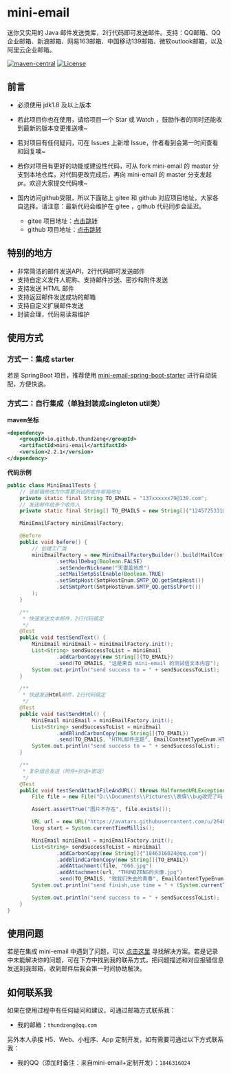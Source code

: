 # mini-email

迷你又实用的 Java 邮件发送类库，2行代码即可发送邮件。支持：QQ邮箱、QQ企业邮箱、新浪邮箱、网易163邮箱、中国移动139邮箱、微软outlook邮箱，以及阿里云企业邮箱。

[![maven-central](https://img.shields.io/maven-central/v/io.github.thundzeng/mini-email.svg?style=flat-square)](https://mvnrepository.com/artifact/io.github.thundzeng/mini-email)
[![License](https://img.shields.io/badge/license-Apache%202-4EB1BA.svg?style=flat-square)](https://www.apache.org/licenses/LICENSE-2.0.html)

## 前言

- 必须使用 jdk1.8 及以上版本
- 若此项目你也在使用，请给项目一个 Star 或 Watch ，鼓励作者的同时还能收到最新的版本变更推送噢~
- 若对项目有任何疑问，可在 Issues 上新增 Issue，作者看到会第一时间查看和回复噢~
- 若你对项目有更好的功能或建设性代码，可从 fork mini-email 的 master 分支到本地仓库，对代码更改完成后，再向 mini-email 的 master 分支发起 pr。欢迎大家提交代码噢~
- 国内访问github受限，所以下面贴上 gitee 和 github 对应项目地址，大家各自选择。请注意：最新代码会维护在 gitee ，github 代码同步会延迟。

  - gitee 项目地址：[点击跳转](https://gitee.com/thundzeng/mini-email)
  - github 项目地址：[点击跳转](https://github.com/THUNDZENG/mini-email)

## 特别的地方

- 非常简洁的邮件发送API，2行代码即可发送邮件
- 支持自定义发件人昵称、支持邮件抄送、密抄和附件发送
- 支持发送 HTML 邮件
- 支持返回邮件发送成功的邮箱
- 支持自定义扩展邮件发送
- 封装合理，代码易读易维护

## 使用方式

### 方式一：集成 starter

若是 SpringBoot 项目，推荐使用 [mini-email-spring-boot-starter](https://gitee.com/thundzeng/mini-email-spring-boot-starter) 进行自动装配，方便快速。

### 方式二：自行集成（单独封装成singleton util类）

**maven坐标**

```xml
<dependency>
    <groupId>io.github.thundzeng</groupId>
    <artifactId>mini-email</artifactId>
    <version>2.2.1</version>
</dependency>
```

**代码示例**

```java
public class MiniEmailTests {
    // 该邮箱修改为你需要测试的收件邮箱地址
    private static final String TO_EMAIL = "137xxxxxx79@139.com";
    // 发送邮件给多个收件人
    private static final String[] TO_EMAILS = new String[]{"1245725331@qq.com", "xxx@qq.com"};

    MiniEmailFactory miniEmailFactory;

    @Before
    public void before() {
        // 创建工厂类
        miniEmailFactory = new MiniEmailFactoryBuilder().build(MailConfig.config("1846316024@qq.com", "abcdefg")
                .setMailDebug(Boolean.FALSE)
                .setSenderNickname("天雷盖地虎")
                .setMailSmtpSslEnable(Boolean.TRUE)
                .setSmtpHost(SmtpHostEnum.SMTP_QQ.getSmtpHost())
                .setSmtpPort(SmtpHostEnum.SMTP_QQ.getSslPort())
        );
    }

    /**
     * 快速发送文本邮件，2行代码搞定
     */
    @Test
    public void testSendText() {
        MiniEmail miniEmail = miniEmailFactory.init();
        List<String> sendSuccessToList = miniEmail
                .addCarbonCopy(new String[]{TO_EMAIL})
                .send(TO_EMAILS, "这是来自 mini-email 的测试信文本内容");
        System.out.println("send success to = " + sendSuccessToList);
    }

    /**
     * 快速发送Html邮件，2行代码搞定
     */
    @Test
    public void testSendHtml() {
        MiniEmail miniEmail = miniEmailFactory.init();
        List<String> sendSuccessToList = miniEmail
                .addBlindCarbonCopy(new String[]{TO_EMAIL})
                .send(TO_EMAILS, "HTML邮件主题", EmailContentTypeEnum.HTML, "<h1 style='color:red;'>这是来自 mini-email 的测试 HTML 内容</h1>");
        System.out.println("send success to = " + sendSuccessToList);
    }

    /**
     * 复杂组合发送（附件+抄送+密送）
     */
    @Test
    public void testSendAttachFileAndURL() throws MalformedURLException {
        File file = new File("D:\\Documents\\Pictures\\表情\\bug改完了吗.jpg");

        Assert.assertTrue("图片不存在", file.exists());

        URL url = new URL("https://avatars.githubusercontent.com/u/26403930?s=460&u=1a90eb155a8dbb56385be72a90fdd2911a068409&v=4");
        long start = System.currentTimeMillis();

        MiniEmail miniEmail = miniEmailFactory.init();
        List<String> sendSuccessToList = miniEmail
                .addCarbonCopy(new String[]{"1846316024@qq.com"})
                .addBlindCarbonCopy(new String[]{TO_EMAIL})
                .addAttachment(file, "666.jpg")
                .addAttachment(url, "THUNDZENG的头像.jpg")
                .send(TO_EMAILS, "致我们失去的青春", EmailContentTypeEnum.HTML, "<h2 style='color:blue;'>这是来自 mini-email 的测试 HTML 内容</h2><br /><h2 style='color:red;'>请查看附件内容</h2>");
        System.out.println("send finish,use time = " + (System.currentTimeMillis() - start) / 1000);

        System.out.println("send success to = " + sendSuccessToList);
    }
}
```

## 使用问题

若是在集成 mini-email 中遇到了问题，可以 [点击这里](https://gitee.com/thundzeng/mini-email/wikis/mini-email%E7%9A%84Wiki) 寻找解决方案。若是记录中未能解决你的问题，可在下方中找到我的联系方式，把问题描述和对应报错信息发送到我邮箱，收到邮件后我会第一时间协助解决。

## 如何联系我

如果在使用过程中有任何疑问和建议，可通过邮箱方式联系我：

- 我的邮箱：`thundzeng@qq.com`

另外本人承接 H5、Web、小程序、App 定制开发，如有需要可通过以下方式联系我：

* 我的QQ（添加时备注：来自mini-email+定制开发）：`1846316024`
